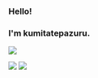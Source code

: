 
### Hello!
### I'm kumitatepazuru.

![](https://img.shields.io/badge/isActive-true-4444ff.svg?logo=&style=for-the-badge)

![](https://github-readme-stats.vercel.app/api/top-langs/?username=kumitatepazuru&theme=flag-india)
![](https://github-readme-stats.vercel.app/api?username=kumitatepazuru&theme=flag-india&count_private=true)
